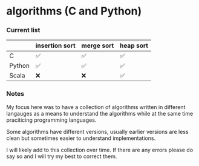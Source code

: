# algorithms (C and Python)

### Current list 

|  | **insertion sort** | **merge sort** | **heap sort** |
| --        |  --                | --  | -- |
| C         | ✅                 | ✅ | ✅ |
| Python    | ✅                 | ✅ | ✅ |
| Scala     | ❌                 | ❌ | ✅ |

### Notes
My focus here was to have a collection of algorithms written in different langauges as a means to understand the algorithms while at the same time praciticing programming languages.

Some algorithms have different versions, usually earlier versions are less clean but sometimes easier to understand implementations.

I will likely add to this collection over time. If there are any errors please do say so and I will try my best to correct them.

